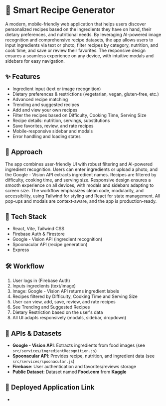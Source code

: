 # 🍳 Smart Recipe Generator

A modern, mobile-friendly web application that helps users discover personalized recipes based on the ingredients they have on hand, their dietary preferences, and nutritional needs. By leveraging AI-powered image recognition and comprehensive recipe datasets, the app allows users to input ingredients via text or photo, filter recipes by category, nutrition, and cook time, and save or review their favorites. The responsive design ensures a seamless experience on any device, with intuitive modals and sidebars for easy navigation.


## ✨ Features

- Ingredient input (text or image recognition)
- Dietary preferences & restrictions (vegetarian, vegan, gluten-free, etc.)
- Advanced recipe matching
- Trending and suggested recipes
- Add and view your own recipes
- Filter the recipes based on Difficulty, Cooking Time, Serving Size  
- Recipe details: nutrition, servings, substitutions
- Save favorites, review, and rate recipes
- Mobile-responsive sidebar and modals
- Error handling and loading states


## 🚀 Approach

The app combines user-friendly UI with robust filtering and AI-powered ingredient recognition. Users can enter ingredients or upload a photo, and the Google - Vision API extracts ingredient names. Recipes are filtered by difficulty, cooking time, and serving size. Responsive design ensures a smooth experience on all devices, with modals and sidebars adapting to screen size. The workflow emphasizes clean code, modularity, and accessibility, using Tailwind for styling and React for state management. All pop-ups and modals are context-aware, and the app is production-ready.


## 📌 Tech Stack

- React, Vite, Tailwind CSS
- Firebase Auth & Firestore
- Google - Vision API (ingredient recognition)
- Spoonacular API (recipe generation)
- Express


## 🛠️ Workflow

1. User logs in (Firebase Auth)
2. Inputs ingredients (text/image)
3. Image: Google - Vision API returns ingredient labels
4. Recipes filtered by Difficulty, Cooking Time and Serving Size
5. User can view, add, save, review, and rate recipes
6. See Trending and Suggested Recipes 
7. Dietary Restriction based on the user's data
7. All UI adapts responsively (modals, sidebar, dropdown)


## 📢 APIs & Datasets

- **Google - Vision API**: Extracts ingredients from food images (see `src/services/ingredientRecognition.js`)
- **Spoonacular API**: Provides recipe, nutrition, and ingredient data (see `src/services/spoonacular.js`)
- **Firebase**: User authentication and favorites/reviews storage
- **Public Dataset**: Dataset named **Food.com** from **Kaggle**


## 📢 Deployed Application Link

-


